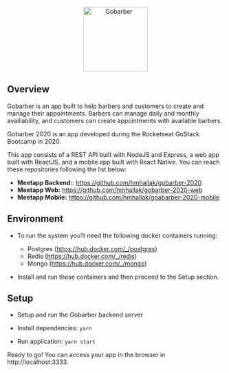 
<p align="center">
  <img src="https://i.imgur.com/3eMMRmW.png" height="150" alt="Gobarber" />
</p>

## Overview

Gobarber is an app built to help barbers and customers to create and manage their appointments. Barbers can manage daily and monthly availiability, and customers can create appointments with available barbers.

Gobarber 2020 is an app developed during the Rocketseat GoStack Bootcamp in 2020.

This app consists of a REST API built with NodeJS and Express, a web app built with ReactJS, and a mobile app built with React Native. You can reach these repositories following the list below:
	 
 - **Meetapp Backend:**: https://github.com/hmhallak/gobarber-2020
 - **Meetapp Web:** https://github.com/hmhallak/gobarber-2020-web
 - **Meetapp Mobile:** https://github.com/hmhallak/goabarber-2020-mobile

## Environment
 - To run the system you'll need the following docker containers running:
	 - Postgres (https://hub.docker.com/_/postgres)
	 - Redis (https://hub.docker.com/_/redis)
	 - Mongo (https://hub.docker.com/_/mongo)
   
 - Install and run these containers and then proceed to the Setup section.

## Setup
- Setup and run the Gobarber backend server

 - Install dependencies:
<code>yarn</code>

- Run application:
<code>yarn start</code>

Ready to go! You can access your app in the browser in http://localhost:3333.
